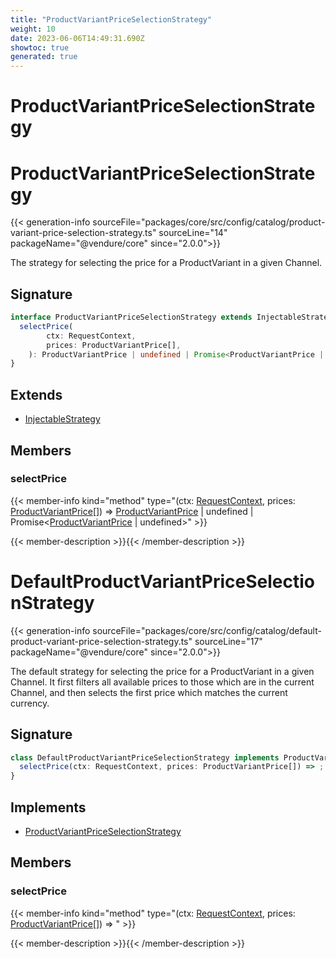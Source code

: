 ```yaml
---
title: "ProductVariantPriceSelectionStrategy"
weight: 10
date: 2023-06-06T14:49:31.690Z
showtoc: true
generated: true
---
```

<!-- This file was generated from the Vendure source. Do not modify. Instead, re-run the "docs:build" script -->

# ProductVariantPriceSelectionStrategy
<div class="symbol">


# ProductVariantPriceSelectionStrategy

{{< generation-info sourceFile="packages/core/src/config/catalog/product-variant-price-selection-strategy.ts" sourceLine="14" packageName="@vendure/core" since="2.0.0">}}

The strategy for selecting the price for a ProductVariant in a given Channel.

## Signature

```TypeScript
interface ProductVariantPriceSelectionStrategy extends InjectableStrategy {
  selectPrice(
        ctx: RequestContext,
        prices: ProductVariantPrice[],
    ): ProductVariantPrice | undefined | Promise<ProductVariantPrice | undefined>;
}
```
## Extends

 * <a href='/typescript-api/common/injectable-strategy#injectablestrategy'>InjectableStrategy</a>


## Members

### selectPrice

{{< member-info kind="method" type="(ctx: <a href='/typescript-api/request/request-context#requestcontext'>RequestContext</a>, prices: <a href='/typescript-api/entities/product-variant-price#productvariantprice'>ProductVariantPrice</a>[]) => <a href='/typescript-api/entities/product-variant-price#productvariantprice'>ProductVariantPrice</a> | undefined | Promise&#60;<a href='/typescript-api/entities/product-variant-price#productvariantprice'>ProductVariantPrice</a> | undefined&#62;"  >}}

{{< member-description >}}{{< /member-description >}}


</div>
<div class="symbol">


# DefaultProductVariantPriceSelectionStrategy

{{< generation-info sourceFile="packages/core/src/config/catalog/default-product-variant-price-selection-strategy.ts" sourceLine="17" packageName="@vendure/core" since="2.0.0">}}

The default strategy for selecting the price for a ProductVariant in a given Channel. It
first filters all available prices to those which are in the current Channel, and then
selects the first price which matches the current currency.

## Signature

```TypeScript
class DefaultProductVariantPriceSelectionStrategy implements ProductVariantPriceSelectionStrategy {
  selectPrice(ctx: RequestContext, prices: ProductVariantPrice[]) => ;
}
```
## Implements

 * <a href='/typescript-api/configuration/product-variant-price-selection-strategy#productvariantpriceselectionstrategy'>ProductVariantPriceSelectionStrategy</a>


## Members

### selectPrice

{{< member-info kind="method" type="(ctx: <a href='/typescript-api/request/request-context#requestcontext'>RequestContext</a>, prices: <a href='/typescript-api/entities/product-variant-price#productvariantprice'>ProductVariantPrice</a>[]) => "  >}}

{{< member-description >}}{{< /member-description >}}


</div>
